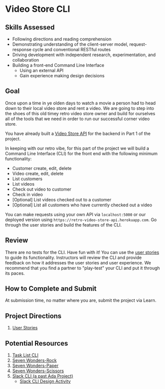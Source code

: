 # Video Store CLI

## Skills Assessed

- Following directions and reading comprehension
- Demonstrating understanding of the client-server model, request-response cycle and conventional RESTful routes
- Driving development with independent research, experimentation, and collaboration
- Building a front-end Command Line Interface
    - Using an external API
    - Gain experience making design decisions

## Goal

Once upon a time in ye olden days to watch a movie a person had to head down to their local video store and rent a video.  We are going to step into the shoes of this old timey retro video store owner and build for ourselves all of the tools that we need in order to run our successful corner video store. 

You have already built a [Video Store API](https://github.com/AdaGold/retro-video-store) for the backend in Part 1 of the project. 

In keeping with our retro vibe, for this part of the project we will build a Command Line Interface (CLI) for the front end with the following minimum functionality:

- Customer create, edit, delete
- Video create, edit, delete
- List customers
- List videos
- Check out video to customer
- Check in video
- [Optional] List videos checked out to a customer
- [Optional] List all customers who have currently checked out a video

You can make requests using your own API via `localhost:5000` or our deployed version using `https://retro-video-store-api.herokuapp.com`. Go through the user stories and build the features of the CLI.

## Review

There are no tests for the CLI. Have fun with it! You can use the [user stories](ada-project-docs/user_stories.md) to guide its functionality. Instructors will review the CLI and provide feedback on how it addresses the user stories and user experience. We recommend that you find a partner to "play-test" your CLI and put it through its paces. 


## How to Complete and Submit

At submission time, no matter where you are, submit the project via Learn.

## Project Directions

1.  [User Stories](ada-project-docs/user_stories.md)

## Potential Resources

1. [Task List CLI](https://github.com/AdaGold/task-list-cli)
1. [Seven Wonders-Rock](https://learn-2.galvanize.com/cohorts/2496/blocks/1310/content_files/requests-and-responses/problem-set-requests-with-python.md)
1. [Seven Wonders-Paper](https://learn-2.galvanize.com/cohorts/2497/blocks/1310/content_files/requests-and-responses/problem-set-requests-with-python.md)
1. [Seven Wonders-Scissors](https://learn-2.galvanize.com/cohorts/2498/blocks/1310/content_files/requests-and-responses/problem-set-requests-with-python.md)
1. [Slack CLI (a past Ada Project)](https://github.com/AdaGold/slack-cli)
    * [Slack CLI Design Activity](https://github.com/AdaGold/slack-cli/blob/master/design_activity.md)


